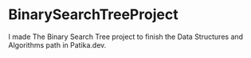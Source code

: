 # BinarySearchTreeProject
I made The Binary Search Tree project to finish the Data Structures and Algorithms path in Patika.dev.
